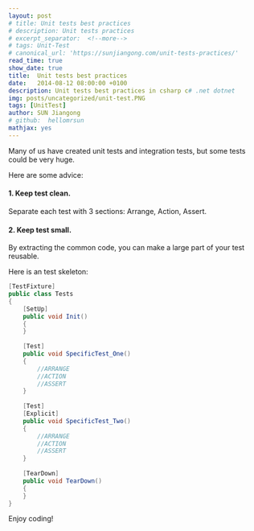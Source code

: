 ```yaml
---
layout: post
# title: Unit tests best practices
# description: Unit tests practices
# excerpt_separator:  <!--more-->
# tags: Unit-Test
# canonical_url: 'https://sunjiangong.com/unit-tests-practices/'
read_time: true
show_date: true
title:  Unit tests best practices 
date:   2014-08-12 08:00:00 +0100
description: Unit tests best practices in csharp c# .net dotnet
img: posts/uncategorized/unit-test.PNG
tags: [UnitTest]
author: SUN Jiangong
# github:  hellomrsun
mathjax: yes
---
```



Many of us have created unit tests and integration tests, but some tests could be very huge. 

Here are some advice:

#### 1. Keep test clean.

Separate each test with 3 sections: Arrange, Action, Assert.

#### 2. Keep test small. 

By extracting the common code, you can make a large part of your test reusable.

<!--more-->

Here is an test skeleton:

```csharp
[TestFixture]
public class Tests
{
	[SetUp]
	public void Init()
	{
	}
 
	[Test]
	public void SpecificTest_One()
	{
		//ARRANGE
		//ACTION
		//ASSERT
	}
 
	[Test]
	[Explicit]
	public void SpecificTest_Two()
	{
		//ARRANGE
		//ACTION
		//ASSERT
	}
	
	[TearDown]
	public void TearDown()
	{          
	}
}
```


Enjoy coding!


